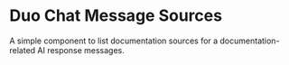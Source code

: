 # Duo Chat Message Sources

A simple component to list documentation sources for a documentation-related AI response messages.
